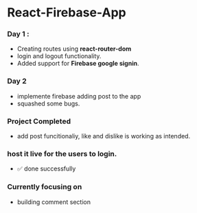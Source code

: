 # React-Firebase-App

### Day 1 :
- Creating routes using **react-router-dom**
- login and logout functionality.
- Added support for **Firebase google signin**.

### Day 2 
- implemente firebase adding post to the app
- squashed some bugs.

### Project Completed 
- add post funcitionaliy, like and dislike is working as intended.

### host it live for the users to login.
- ✅ done successfully

### Currently focusing on 

- building comment section 

